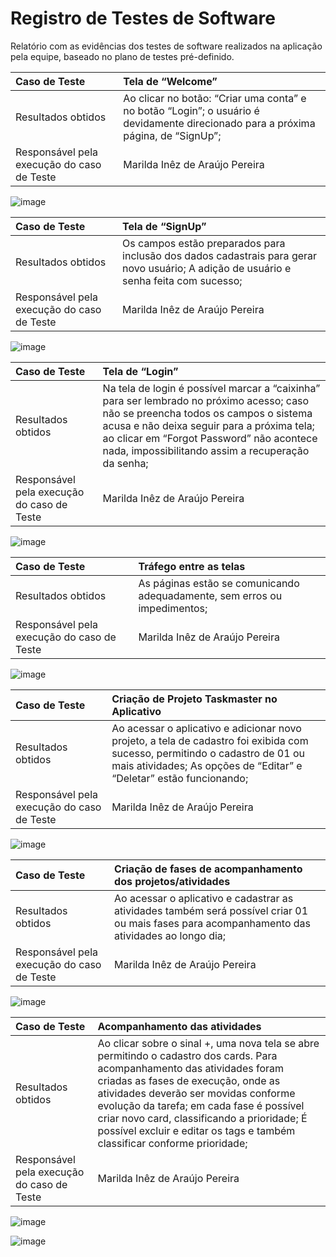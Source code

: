 # Registro de Testes de Software

Relatório com as evidências dos testes de software realizados na aplicação pela equipe, baseado no plano de testes pré-definido.

|Caso de Teste	|Tela de “Welcome”|
|:---|:---|
|Resultados obtidos	|Ao clicar no botão: “Criar uma conta” e no botão “Login”; o usuário é devidamente direcionado para a próxima página, de “SignUp”;
|Responsável pela execução do caso de Teste	| Marilda Inêz de Araújo Pereira

![image](https://github.com/ICEI-PUC-Minas-PMV-ADS/pmv-ads-2023-2-e1-proj-web-t13-taskmaster/assets/145122642/a5a396f9-085d-4b61-a709-43b732c6e76d)


|Caso de Teste	|Tela de “SignUp”|
|:---|:---|
|Resultados obtidos	|Os campos estão preparados para inclusão dos dados cadastrais para gerar novo usuário; A adição de usuário e senha feita com sucesso; |
|Responsável pela execução do caso de Teste	|Marilda Inêz de Araújo Pereira

![image](https://github.com/ICEI-PUC-Minas-PMV-ADS/pmv-ads-2023-2-e1-proj-web-t13-taskmaster/assets/145122642/36bc9fca-8b77-4caf-b9ad-5bd61dfd1017)

 
|Caso de Teste	|Tela de “Login”|
|:---|:---|
|Resultados obtidos	|Na tela de login é possível marcar a “caixinha” para ser lembrado no próximo acesso; caso não se preencha todos os campos o sistema acusa e não deixa seguir para a próxima tela; ao clicar em “Forgot Password” não acontece nada, impossibilitando assim a recuperação da senha; |
|Responsável pela execução do caso de Teste	|Marilda Inêz de Araújo Pereira|

![image](https://github.com/ICEI-PUC-Minas-PMV-ADS/pmv-ads-2023-2-e1-proj-web-t13-taskmaster/assets/145122642/fab27849-8d71-4f37-b971-e03a2f6547fb)

 
|Caso de Teste	|Tráfego entre as telas|
|:---|:---|
|Resultados obtidos	|As páginas estão se comunicando adequadamente, sem erros ou impedimentos;
|Responsável pela execução do caso de Teste	|Marilda Inêz de Araújo Pereira

![image](https://github.com/ICEI-PUC-Minas-PMV-ADS/pmv-ads-2023-2-e1-proj-web-t13-taskmaster/assets/145122642/7b95f792-5ac7-4064-9ee3-192b1d257087)

|Caso de Teste	|Criação de Projeto Taskmaster no Aplicativo|
|:---|:---|
|Resultados obtidos |	Ao acessar o aplicativo e adicionar novo projeto, a tela de cadastro foi exibida com sucesso, permitindo o cadastro de 01 ou mais atividades; As opções de “Editar” e “Deletar” estão funcionando; |
|Responsável pela execução do caso de Teste |	Marilda Inêz de Araújo Pereira |

![image](https://github.com/ICEI-PUC-Minas-PMV-ADS/pmv-ads-2023-2-e1-proj-web-t13-taskmaster/assets/145122642/4c084d11-a820-4f0c-bb5b-860732d524da)

|Caso de Teste	|Criação de fases de acompanhamento dos projetos/atividades|
|:---|:---|
|Resultados obtidos |	Ao acessar o aplicativo e cadastrar as atividades também será possível criar 01 ou mais fases para acompanhamento das atividades ao longo dia; |
|Responsável pela execução do caso de Teste	|Marilda Inêz de Araújo Pereira |

![image](https://github.com/ICEI-PUC-Minas-PMV-ADS/pmv-ads-2023-2-e1-proj-web-t13-taskmaster/assets/145122642/373cdea3-20d2-448a-ba03-b3d438f3b622)

|Caso de Teste	|Acompanhamento das atividades |
|:---|:---|
|Resultados obtidos |	Ao clicar sobre o sinal +, uma nova tela se abre permitindo o cadastro dos cards. Para acompanhamento das atividades foram criadas as fases de execução, onde as atividades deverão ser movidas conforme evolução da tarefa; em cada fase é possível criar novo card, classificando a prioridade; É possível excluir e editar os tags e também classificar conforme prioridade;|
|Responsável pela execução do caso de Teste|	Marilda Inêz de Araújo Pereira |

![image](https://github.com/ICEI-PUC-Minas-PMV-ADS/pmv-ads-2023-2-e1-proj-web-t13-taskmaster/assets/145122642/010b6d4d-591a-4827-91b4-3d9bceb39cae)

![image](https://github.com/ICEI-PUC-Minas-PMV-ADS/pmv-ads-2023-2-e1-proj-web-t13-taskmaster/assets/145122642/f38ef499-7ead-4808-84ad-e1ee0755c6fb)

